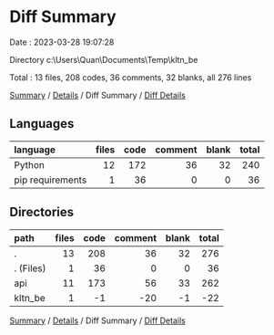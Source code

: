 # Diff Summary

Date : 2023-03-28 19:07:28

Directory c:\\Users\\Quan\\Documents\\Temp\\kltn_be

Total : 13 files,  208 codes, 36 comments, 32 blanks, all 276 lines

[Summary](results.md) / [Details](details.md) / Diff Summary / [Diff Details](diff-details.md)

## Languages
| language | files | code | comment | blank | total |
| :--- | ---: | ---: | ---: | ---: | ---: |
| Python | 12 | 172 | 36 | 32 | 240 |
| pip requirements | 1 | 36 | 0 | 0 | 36 |

## Directories
| path | files | code | comment | blank | total |
| :--- | ---: | ---: | ---: | ---: | ---: |
| . | 13 | 208 | 36 | 32 | 276 |
| . (Files) | 1 | 36 | 0 | 0 | 36 |
| api | 11 | 173 | 56 | 33 | 262 |
| kltn_be | 1 | -1 | -20 | -1 | -22 |

[Summary](results.md) / [Details](details.md) / Diff Summary / [Diff Details](diff-details.md)